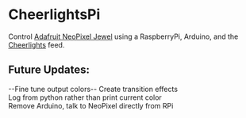 CheerlightsPi
=============

Control [Adafruit NeoPixel Jewel](https://www.adafruit.com/products/2226)  using a RaspberryPi, Arduino, and the [Cheerlights](http://www.cheerlights.com) feed.

Future Updates:
---------------

--Fine tune output colors--
Create transition effects  
Log from python rather than print current color   
Remove Arduino, talk to NeoPixel directly from RPi
